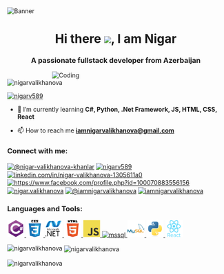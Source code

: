 <img align="center" alt="Banner" src="https://github.com/NigarValikhanova/NigarValikhanova/assets/140783772/68e29fe2-e7b0-45f3-8a33-e0c8f26959a7" />

<h1 align="center"> Hi there <img src="https://github.com/NigarValikhanova/NigarValikhanova/assets/140783772/e405a9fc-2560-4dc8-95fb-9604ab45c136" width = "50px">, I am Nigar </h1>

<h3 align="center"> A passionate fullstack developer from Azerbaijan </h3>
<img align="right" alt="Coding" width="400" src="https://github.com/NigarValikhanova/Back-End/assets/140783772/7638a832-6d46-4ab3-abb9-d4c4d5ff9f89" />

<p align="left"> <img src="https://komarev.com/ghpvc/?username=nigarvalikhanova&label=Profile%20views&color=0e75b6&style=flat" alt="nigarvalikhanova" /> </p>

<p align="left"> <a href="https://twitter.com/nigarv589" target="blank"><img src="https://img.shields.io/twitter/follow/nigarv589?logo=twitter&style=for-the-badge" alt="nigarv589" /></a> </p>

- 🌱 I’m currently learning **C#, Python, .Net Framework, JS, HTML, CSS, React**

- 📫 How to reach me **iamnigarvalikhanova@gmail.com**

<h3 align="left">Connect with me:</h3>
<p align="left">
<a href="https://codepen.io/nigar-valikhanova-khanlar" target="blank"><img align="center" src="https://raw.githubusercontent.com/rahuldkjain/github-profile-readme-generator/master/src/images/icons/Social/codepen.svg" alt="@nigar-valikhanova-khanlar" height="30" width="40" /></a>
<a href="https://twitter.com/nigarv589" target="blank"><img align="center" src="https://raw.githubusercontent.com/rahuldkjain/github-profile-readme-generator/master/src/images/icons/Social/twitter.svg" alt="nigarv589" height="30" width="40" /></a>
<a href="https://www.linkedin.com/in/nigar-valikhanova-1305611a0/" target="blank"><img align="center" src="https://raw.githubusercontent.com/rahuldkjain/github-profile-readme-generator/master/src/images/icons/Social/linked-in-alt.svg" alt="linkedin.com/in/nigar-valikhanova-1305611a0" height="30" width="40" /></a>
<a href="https://www.facebook.com/profile.php?id=100070883556156" target="blank"><img align="center" src="https://raw.githubusercontent.com/rahuldkjain/github-profile-readme-generator/master/src/images/icons/Social/facebook.svg" alt="https://www.facebook.com/profile.php?id=100070883556156" height="30" width="40" /></a>
<a href="https://instagram.com/nigar.valikhanova" target="blank"><img align="center" src="https://raw.githubusercontent.com/rahuldkjain/github-profile-readme-generator/master/src/images/icons/Social/instagram.svg" alt="nigar.valikhanova" height="30" width="40" /></a>
<a href="https://medium.com/@iamnigarvalikhanova" target="blank"><img align="center" src="https://raw.githubusercontent.com/rahuldkjain/github-profile-readme-generator/master/src/images/icons/Social/medium.svg" alt="@iamnigarvalikhanova" height="30" width="40" /></a>
<a href="https://www.leetcode.com/iamnigarvalikhanova" target="blank"><img align="center" src="https://raw.githubusercontent.com/rahuldkjain/github-profile-readme-generator/master/src/images/icons/Social/leet-code.svg" alt="iamnigarvalikhanova" height="30" width="40" /></a>
</p>

<h3 align="left">Languages and Tools:</h3>
<p align="left"> <a href="https://www.w3schools.com/cs/" target="_blank" rel="noreferrer"> <img src="https://raw.githubusercontent.com/devicons/devicon/master/icons/csharp/csharp-original.svg" alt="csharp" width="40" height="40"/> </a> <a href="https://www.w3schools.com/css/" target="_blank" rel="noreferrer"> <img src="https://raw.githubusercontent.com/devicons/devicon/master/icons/css3/css3-original-wordmark.svg" alt="css3" width="40" height="40"/> </a> <a href="https://dotnet.microsoft.com/" target="_blank" rel="noreferrer"> <img src="https://raw.githubusercontent.com/devicons/devicon/master/icons/dot-net/dot-net-original-wordmark.svg" alt="dotnet" width="40" height="40"/> </a> <a href="https://www.w3.org/html/" target="_blank" rel="noreferrer"> <img src="https://raw.githubusercontent.com/devicons/devicon/master/icons/html5/html5-original-wordmark.svg" alt="html5" width="40" height="40"/> </a> <a href="https://developer.mozilla.org/en-US/docs/Web/JavaScript" target="_blank" rel="noreferrer"> <img src="https://raw.githubusercontent.com/devicons/devicon/master/icons/javascript/javascript-original.svg" alt="javascript" width="40" height="40"/> </a> <a href="https://www.microsoft.com/en-us/sql-server" target="_blank" rel="noreferrer"> <img src="https://www.svgrepo.com/show/303229/microsoft-sql-server-logo.svg" alt="mssql" width="40" height="40"/> </a> <a href="https://www.mysql.com/" target="_blank" rel="noreferrer"> <img src="https://raw.githubusercontent.com/devicons/devicon/master/icons/mysql/mysql-original-wordmark.svg" alt="mysql" width="40" height="40"/> </a> <a href="https://www.python.org" target="_blank" rel="noreferrer"> <img src="https://raw.githubusercontent.com/devicons/devicon/master/icons/python/python-original.svg" alt="python" width="40" height="40"/> </a> <a href="https://reactjs.org/" target="_blank" rel="noreferrer"> <img src="https://raw.githubusercontent.com/devicons/devicon/master/icons/react/react-original-wordmark.svg" alt="react" width="40" height="40"/> </a> </p>

<p><img align="left" src="https://github-readme-stats.vercel.app/api/top-langs?username=nigarvalikhanova&show_icons=true&locale=en&layout=compact" alt="nigarvalikhanova" /></p>

<p>&nbsp;<img align="center" src="https://github-readme-stats.vercel.app/api?username=nigarvalikhanova&show_icons=true&locale=en" alt="nigarvalikhanova" /></p>

<p><img align="center" src="https://github-readme-streak-stats.herokuapp.com/?user=nigarvalikhanova&" alt="nigarvalikhanova" /></p>

<!--
**NigarValikhanova/NigarValikhanova** is a ✨ _special_ ✨ repository because its `README.md` (this file) appears on your GitHub profile.

Here are some ideas to get you started:

- 🔭 I’m currently working on ...
- 🌱 I’m currently learning ...
- 👯 I’m looking to collaborate on ...
- 🤔 I’m looking for help with ...
- 💬 Ask me about ...
- 📫 How to reach me: ...
- 😄 Pronouns: ...
- ⚡ Fun fact: ...
-->
